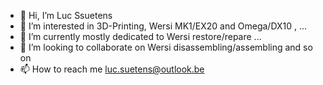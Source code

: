 - 👋 Hi, I’m Luc Ssuetens
- 👀 I’m interested in 3D-Printing, Wersi MK1/EX20 and Omega/DX10 , ... 
- 🌱 I’m currently mostly dedicated to Wersi restore/repare ...
- 💞️ I’m looking to collaborate on Wersi disassembling/assembling and so on
- 📫 How to reach me luc.suetens@outlook.be

<!---
Lsuetens/Lsuetens is a ✨ special ✨ repository because its `README.md` (this file) appears on your GitHub profile.
You can click the Preview link to take a look at your changes.
--->
